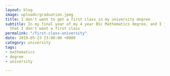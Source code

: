 ```yaml
---
layout: blog
image: uploads/graduation.jpeg
title: I don't want to get a first class in my university degree
subtitle: In my final year of my 4 year BSc Mathematics degree, and I just released
  that I don't want a first class
permalink: "/first-class-university"
date: 2019-05-23 23:00:00 +0000
category: university
tags:
- mathematics
- degree
- university

---
```


